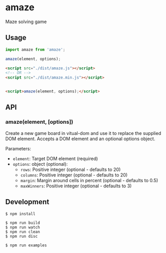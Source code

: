 # amaze

Maze solving game



## Usage

```javascript
import amaze from 'amaze';

amaze(element, options);
```

```html
<script src="./dist/amaze.js"></script>
<!-- OR -->
<script src="./dist/amaze.min.js"></script>


<script>amaze(element, options);</script>
```



## API

### amaze(element, [options])

Create a new game board in vitual-dom
and use it to replace the supplied DOM element.
Accepts a DOM element and an optional options object.

Parameters:
- `element`: Target DOM element (required)
- `options`: object (optional):
  - `rows`: Positive integer (optional - defaults to 20)
  - `columns`: Positive integer (optional - defaults to 20)
  - `margin`: Margin around cells in percent (optional - defaults to 0.5)
  - `maxWinners`: Positive integer (optional - defaults to 3)



## Development

```shell
$ npm install

$ npm run build
$ npm run watch
$ npm run clean
$ npm run disc

$ npm run examples
```
